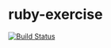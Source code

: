 # ruby-exercise

[![Build Status](https://travis-ci.org/takkyuuplayer/ruby-exercise.svg?branch=master)](https://travis-ci.org/takkyuuplayer/ruby-exercise)
